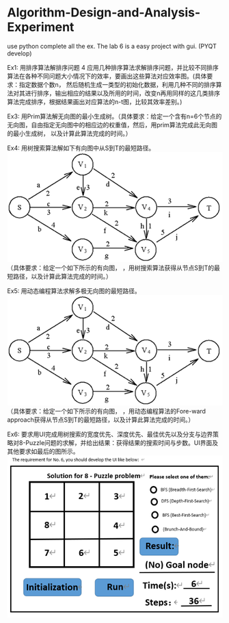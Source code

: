# Algorithm-Design-and-Analysis-Experiment
use python complete all the ex. The lab 6 is a easy project with gui. (PYQT develop)

Ex1:
用排序算法解排序问题	4	应用几种排序算法求解排序问题，并比较不同排序算法在各种不同问题大小情况下的效率，要画出这些算法对应效率图。(具体要求：指定数据个数n， 然后随机生成一类型的初始化数据，利用几种不同的排序算法对其进行排序，输出相应的结果以及所用的时间，改变n再用同样的这几类排序算法完成排序，根据结果画出对应算法的n-t图，比较其效率差别。)

Ex3:
用Prim算法解无向图的最小生成树。（具体要求：给定一个含有n=6个节点的无向图，自由指定无向图中的相应边的权重值，然后，用prim算法完成此无向图的最小生成树， 以及计算此算法完成的时间。）

Ex4:
用树搜索算法解如下有向图中从S到T的最短路径。
<br>
![image](https://github.com/GREATCJZ/Algorithm-Design-and-Analysis-Experiment/blob/main/figure/ex4_ex5.png)
<br>
（具体要求：给定一个如下所示的有向图， ，用树搜索算法获得从节点S到T的最短路径，以及计算此算法完成的时间。）

Ex5:
用动态编程算法求解多极无向图的最短路径。
<br>
![image](https://github.com/GREATCJZ/Algorithm-Design-and-Analysis-Experiment/blob/main/figure/ex4_ex5.png)
<br>
（具体要求：给定一个如下所示的有向图， ，用动态编程算法的Fore-ward approach获得从节点S到T的最短路径，以及计算此算法完成的时间。）

Ex6:
要求用UI完成用树搜索的宽度优先、深度优先、最佳优先以及分支与边界策略对8-Puzzle问题的求解，并给出结果：获得结果的搜索时间与步数。UI界面及其他要求如最后的图所示。
<br>
![image](https://github.com/GREATCJZ/Algorithm-Design-and-Analysis-Experiment/blob/main/figure/ex6.png)

